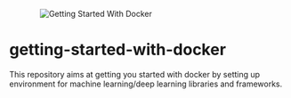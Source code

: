 &nbsp;&nbsp;&nbsp;&nbsp;&nbsp;&nbsp;&nbsp;&nbsp;&nbsp;&nbsp;&nbsp;&nbsp;&nbsp;&nbsp;![Getting Started With Docker](https://github.com/ajaymache/getting-started-with-docker/blob/master/misc/images/DockerLogo.png)
# getting-started-with-docker
This repository aims at getting you started with docker by setting up environment for machine learning/deep learning libraries and frameworks.
